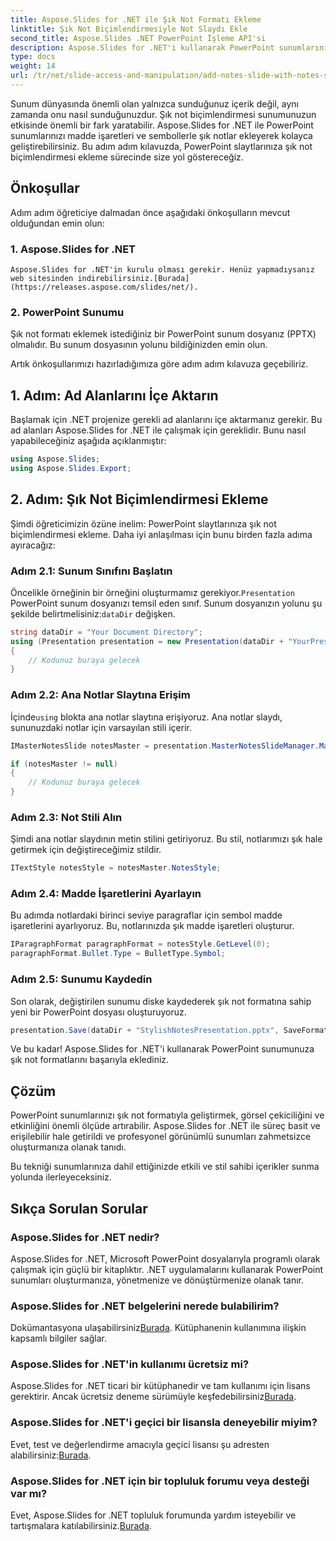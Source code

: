 ```yaml
---
title: Aspose.Slides for .NET ile Şık Not Formatı Ekleme
linktitle: Şık Not Biçimlendirmesiyle Not Slaydı Ekle
second_title: Aspose.Slides .NET PowerPoint İşleme API'si
description: Aspose.Slides for .NET'i kullanarak PowerPoint sunumlarınıza şık not formatlarını nasıl ekleyeceğinizi öğrenin. Slaytlarınızı semboller ve madde işaretleri ile zenginleştirin.
type: docs
weight: 14
url: /tr/net/slide-access-and-manipulation/add-notes-slide-with-notes-style/
---
```


Sunum dünyasında önemli olan yalnızca sunduğunuz içerik değil, aynı zamanda onu nasıl sunduğunuzdur. Şık not biçimlendirmesi sunumunuzun etkisinde önemli bir fark yaratabilir. Aspose.Slides for .NET ile PowerPoint sunumlarınızı madde işaretleri ve sembollerle şık notlar ekleyerek kolayca geliştirebilirsiniz. Bu adım adım kılavuzda, PowerPoint slaytlarınıza şık not biçimlendirmesi ekleme sürecinde size yol göstereceğiz.

## Önkoşullar

Adım adım öğreticiye dalmadan önce aşağıdaki önkoşulların mevcut olduğundan emin olun:

### 1. Aspose.Slides for .NET
    Aspose.Slides for .NET'in kurulu olması gerekir. Henüz yapmadıysanız web sitesinden indirebilirsiniz.[Burada](https://releases.aspose.com/slides/net/).

### 2. PowerPoint Sunumu
   Şık not formatı eklemek istediğiniz bir PowerPoint sunum dosyanız (PPTX) olmalıdır. Bu sunum dosyasının yolunu bildiğinizden emin olun.

Artık önkoşullarımızı hazırladığımıza göre adım adım kılavuza geçebiliriz.

## 1. Adım: Ad Alanlarını İçe Aktarın

Başlamak için .NET projenize gerekli ad alanlarını içe aktarmanız gerekir. Bu ad alanları Aspose.Slides for .NET ile çalışmak için gereklidir. Bunu nasıl yapabileceğiniz aşağıda açıklanmıştır:

```csharp
using Aspose.Slides;
using Aspose.Slides.Export;
```

## 2. Adım: Şık Not Biçimlendirmesi Ekleme

Şimdi öğreticimizin özüne inelim: PowerPoint slaytlarınıza şık not biçimlendirmesi ekleme. Daha iyi anlaşılması için bunu birden fazla adıma ayıracağız:

### Adım 2.1: Sunum Sınıfını Başlatın

 Öncelikle örneğinin bir örneğini oluşturmamız gerekiyor.`Presentation` PowerPoint sunum dosyanızı temsil eden sınıf. Sunum dosyanızın yolunu şu şekilde belirtmelisiniz:`dataDir` değişken.

```csharp
string dataDir = "Your Document Directory";
using (Presentation presentation = new Presentation(dataDir + "YourPresentation.pptx"))
{
    // Kodunuz buraya gelecek
}
```

### Adım 2.2: Ana Notlar Slaytına Erişim

 İçinde`using` blokta ana notlar slaytına erişiyoruz. Ana notlar slaydı, sununuzdaki notlar için varsayılan stili içerir.

```csharp
IMasterNotesSlide notesMaster = presentation.MasterNotesSlideManager.MasterNotesSlide;

if (notesMaster != null)
{
    // Kodunuz buraya gelecek
}
```

### Adım 2.3: Not Stili Alın

Şimdi ana notlar slaydının metin stilini getiriyoruz. Bu stil, notlarımızı şık hale getirmek için değiştireceğimiz stildir.

```csharp
ITextStyle notesStyle = notesMaster.NotesStyle;
```

### Adım 2.4: Madde İşaretlerini Ayarlayın

Bu adımda notlardaki birinci seviye paragraflar için sembol madde işaretlerini ayarlıyoruz. Bu, notlarınızda şık madde işaretleri oluşturur.

```csharp
IParagraphFormat paragraphFormat = notesStyle.GetLevel(0);
paragraphFormat.Bullet.Type = BulletType.Symbol;
```

### Adım 2.5: Sunumu Kaydedin

Son olarak, değiştirilen sunumu diske kaydederek şık not formatına sahip yeni bir PowerPoint dosyası oluşturuyoruz.

```csharp
presentation.Save(dataDir + "StylishNotesPresentation.pptx", SaveFormat.Pptx);
```

Ve bu kadar! Aspose.Slides for .NET'i kullanarak PowerPoint sunumunuza şık not formatlarını başarıyla eklediniz.

## Çözüm

PowerPoint sunumlarınızı şık not formatıyla geliştirmek, görsel çekiciliğini ve etkinliğini önemli ölçüde artırabilir. Aspose.Slides for .NET ile süreç basit ve erişilebilir hale getirildi ve profesyonel görünümlü sunumları zahmetsizce oluşturmanıza olanak tanıdı.

Bu tekniği sunumlarınıza dahil ettiğinizde etkili ve stil sahibi içerikler sunma yolunda ilerleyeceksiniz.

## Sıkça Sorulan Sorular

### Aspose.Slides for .NET nedir?
Aspose.Slides for .NET, Microsoft PowerPoint dosyalarıyla programlı olarak çalışmak için güçlü bir kitaplıktır. .NET uygulamalarını kullanarak PowerPoint sunumları oluşturmanıza, yönetmenize ve dönüştürmenize olanak tanır.

### Aspose.Slides for .NET belgelerini nerede bulabilirim?
 Dokümantasyona ulaşabilirsiniz[Burada](https://reference.aspose.com/slides/net/). Kütüphanenin kullanımına ilişkin kapsamlı bilgiler sağlar.

### Aspose.Slides for .NET'in kullanımı ücretsiz mi?
 Aspose.Slides for .NET ticari bir kütüphanedir ve tam kullanımı için lisans gerektirir. Ancak ücretsiz deneme sürümüyle keşfedebilirsiniz[Burada](https://releases.aspose.com/).

### Aspose.Slides for .NET'i geçici bir lisansla deneyebilir miyim?
 Evet, test ve değerlendirme amacıyla geçici lisansı şu adresten alabilirsiniz:[Burada](https://purchase.aspose.com/temporary-license/).

### Aspose.Slides for .NET için bir topluluk forumu veya desteği var mı?
 Evet, Aspose.Slides for .NET topluluk forumunda yardım isteyebilir ve tartışmalara katılabilirsiniz.[Burada](https://forum.aspose.com/).